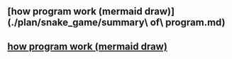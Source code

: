 ## [how program work (mermaid draw)](./plan/snake_game/summary\ of\ program.md)
## [how program work (mermaid draw)](./plan/snake_game/summary%20of%20program.md)


